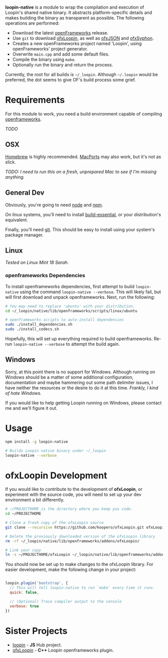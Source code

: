 **loopin-native** is a module to wrap the compilation and execution of Loopin's shared native binary. It abstracts platform-specific details and makes building the binary as transparent as possible. The following operations are performed:

* Download the latest [openFrameworks](http://openframeworks.cc) release.
* Use `git` to download [ofxLoopin](https://github.com/koopero/ofxLoopin#README), as well as [ofxJSON](https://github.com/jefftimesten/ofxJSON) and [ofxSyphon](https://github.com/astellato/ofxSyphon).
* Creates a new openFrameworks project named 'Loopin', using openFrameworks' project generator.
* Overwrite `main.cpp` and add some default files.
* Compile the binary using `make`.
* Optionally run the binary and return the process.


Currently, the root for all builds is `~/_loopin`. Although `~/.loopin` would be preferred, the dot seems to give OF's build process some grief.

# Requirements

For this module to work, you need a build environment capable of compiling
[openframeworks](http://openframeworks.cc/).

*TODO*

## OSX

[Homebrew](http://brew.sh/) is highly recommended.  [MacPorts](https://www.macports.org/) may also work, but it's not as slick.

*TODO: I need to run this on a fresh, unprepared Mac to see if I'm missing anything.*

## General Dev

Obviously, you're going to need [node](https://nodejs.org/en/) and [npm](https://docs.npmjs.com/getting-started/installing-node).

On linux systems, you'll need to install [build-essential](http://packages.ubuntu.com/trusty/build-essential), or your distribution's equivalent.

Finally, you'll need [git](https://git-scm.com/book/en/v2/Getting-Started-Installing-Git). This should be easy to install using your system's package manager.

## Linux

*Tested on Linux Mint 18 Sarah*.

### openframeworks Dependencies

To install openframeworks dependencies, first attempt to build `loopin-native` using the command `loopin-native --verbose`. This will likely fail, but will first download and unpack openframeworks. Next, run the following:

``` sh
# You may need to replace 'ubuntu' with your distribution.
cd ~/_loopin/native/lib/openframeworks/scripts/linux/ubuntu

# openframeworks scripts to auto-install dependencies
sudo ./install_dependencies.sh
sudo ./install_codecs.sh
```

Hopefully, this will set up everything required to build openframeworks. Re-run `loopin-native --verbose` to attempt the build again.

## Windows

Sorry, at this point there is no support for Windows. Although running on Windows should be a matter of some additional configuration, documentation and maybe hammering out some path delimiter issues, I have neither the resources or the desire to do it at this time. *Frankly, I kind of hate Windows.*

If you would like to help getting Loopin running on Windows, please contact me and we'll figure it out.

# Usage

``` sh
npm install -g loopin-native

# Builds Loopin native binary under ~/_loopin
loopin-native --verbose
```

# ofxLoopin Development

If you would like to contribute to the development of **ofxLoopin**, or experiment with the source code, you will need to set up your dev environment a bit differently.

``` sh
# ~/PROJECTHOME is the directory where you keep you code.
cd ~/PROJECTHOME

# Clone a fresh copy of the ofxLoopin source
git clone --recursive https://github.com/koopero/ofxLoopin.git ofxLoopin

# Delete the previously downloaded version of the ofxLoopin library
rm -rf ~/_loopin/native/lib/openframeworks/addons/ofxLoopin/

# Link your copy
ln -s ~/PROJECTHOME/ofxLoopin ~/_loopin/native/lib/openframeworks/addons/ofxLoopin
```

You should now be set up to make changes to the ofxLoopin library. For easier development, make the following change in your project:

``` js

loopin.plugin('bootstrap', {
  // This will tell loopin-native to run `make` every time it runs.
  quick: false,

  // (Optional) Trace compiler output to the console
  verbose: true
})
```



# Sister Projects
* [loopin](https://github.com/koopero/loopin#README) - **JS** Hub project.
* [ofxLoopin](https://github.com/koopero/ofxLoopin#README) - **C++** Loopin openframeworks plugin.
